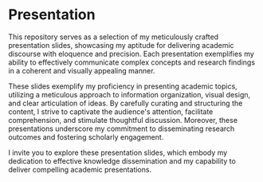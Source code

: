 # Presentation

This repository serves as a selection of my meticulously crafted presentation slides, showcasing my aptitude for delivering academic discourse with eloquence and precision. Each presentation exemplifies my ability to effectively communicate complex concepts and research findings in a coherent and visually appealing manner.

These slides exemplify my proficiency in presenting academic topics, utilizing a meticulous approach to information organization, visual design, and clear articulation of ideas. By carefully curating and structuring the content, I strive to captivate the audience's attention, facilitate comprehension, and stimulate thoughtful discussion. Moreover, these presentations underscore my commitment to disseminating research outcomes and fostering scholarly engagement. 

I invite you to explore these presentation slides, which embody my dedication to effective knowledge dissemination and my capability to deliver compelling academic presentations.
